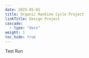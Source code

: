 ```yaml
---
date: 2025-05-01
title: Organic Rankine Cycle Project
linkTitle: Design Project
cascade:
  - type: "docs"
weight: 1
toc_hide: true
---
```


Test Run